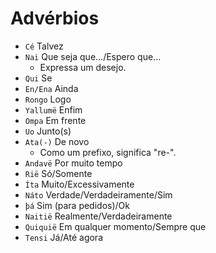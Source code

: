 # Advérbios

-   `Cé` Talvez
-   `Nai` Que seja que.../Espero que...
    -   Expressa um desejo.
-   `Qui` Se
-   `En/Ena` Ainda
-   `Rongo` Logo
-   `Yallumë` Enfim
-   `Ompa` Em frente
-   `Uo` Junto(s)
-   `Ata(-)` De novo
    -   Como um prefixo, significa "re-".
-   `Andavë` Por muito tempo
-   `Rië` Só/Somente
-   `Íta` Muito/Excessivamente
-   `Náto` Verdade/Verdadeiramente/Sim
-   `þá` Sim (para pedidos)/Ok
-   `Naitië` Realmente/Verdadeiramente
-   `Quiquië` Em qualquer momento/Sempre que
-   `Tensi` Já/Até agora
